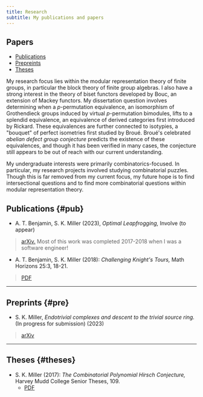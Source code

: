 ```yaml
---
title: Research
subtitle: My publications and papers
---
```


## Papers
- [Publications](#pub)
- [Prepreints](#pre)
- [Theses](#theses)

My research focus lies within the modular representation theory of finite groups, in particular the block theory of finite group algebras. I also have a strong interest in the theory of biset functors developed by Bouc, an extension of Mackey functors. My dissertation question involves determining when a $p$-permutation equivalence, an isomorphism of Grothendieck groups induced by virtual $p$-permutation bimodules, lifts to a splendid equivalence, an equivalence of derived categories first introduced by Rickard. These equivalences are further connected to isotypies, a "bouquet" of perfect isometries first studied by Broué. Broué's celebrated *abelian defect group conjecture* predicts the existence of these equivalences, and though it has been verified in many cases, the conjecture still appears to be out of reach with our current understanding. 

My undergraduate interests were primarily combinatorics-focused. In particular, my research projects involved studying combinatorial puzzles. Though this is far removed from my current focus, my future hope is to find intersectional questions and to find more combinatorial questions within modular representation theory.  


## Publications {#pub}

- A. T. Benjamin, S. K. Miller (2023), *Optimal Leapfrogging,* Involve (to appear)
> [arXiv.](https://arxiv.org/abs/2110.08319) Most of this work was completed 2017-2018 when I was a software engineer!
> 
- A. T. Benjamin, S. K. Miller (2018): *Challenging Knight's Tours,* Math Horizons 25:3, 18-21. 
> [PDF](https://math.hmc.edu/benjamin/wp-content/uploads/sites/5/2019/06/Challenging-Knight%E2%80%99s-Tours.pdf)

---

## Preprints {#pre}

- S. K. Miller, *Endotrivial complexes and descent to the trivial source ring.* (In progress for submission) (2023)
> [arXiv](https://arxiv.org/abs/2309.12138)

---

## Theses {#theses}

- S. K. Miller (2017): *The Combinatorial Polynomial Hirsch Conjecture,* Harvey Mudd College Senior Theses, 109.
  - [PDF](https://scholarship.claremont.edu/cgi/viewcontent.cgi?article=1096&context=hmc_theses)



